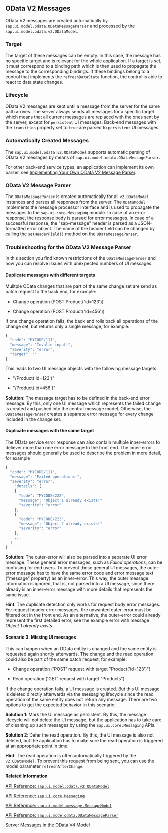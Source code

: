 <!-- loio81c735e69d354de98b0bd139e4bd4e10 -->

## OData V2 Messages

OData V2 messages are created automatically by `sap.ui.model.odata.ODataMessageParser` and processed by the `sap.ui.model.odata.v2.ODataModel`.



### Target

The target of these messages can be empty. In this case, the message has no specific target and is relevant for the whole application. If a target is set, it must correspond to a binding path which is then used to propagate the message to the corresponding bindings. If these bindings belong to a control that implements the `refreshDataState` function, the control is able to react to data state changes.



### Lifecycle

OData V2 messages are kept until a message from the server for the same path arrives. The server always sends all messages for a specific target which means that all current messages are replaced with the ones sent by the server, except for `persistent` UI messages. Back-end messages with the `transition` property set to `true` are parsed to `persistent` UI messages.



<a name="loio81c735e69d354de98b0bd139e4bd4e10__section_ypv_nbj_rhb"/>

### Automatically Created Messages

The `sap.ui.model.odata.v2.ODataModel` supports automatic parsing of OData V2 messages by means of `sap.ui.model.odata.ODataMessageParser`.

For other back-end service types, an application can implement its own parser, see [Implementing Your Own OData V2 Message Parser](implementing-your-own-odata-v2-message-parser-2e532e6.md).



<a name="loio81c735e69d354de98b0bd139e4bd4e10__section_ydt_pbj_rhb"/>

### OData V2 Message Parser

The `ODataMessageParser` is created automatically for all `v2.ODataModel` instances and parses all responses from the server. The `ODataModel` implements the message processor interface and is used to propagate the messages to the `sap.ui.core.Messaging` module. In case of an error response, the response body is parsed for error messages. In case of a successful response, the "sap-message" header is parsed as a JSON-formatted error object. The name of the header field can be changed by calling the `setHeaderField()` method on the `ODataMessageParser`.



<a name="loio81c735e69d354de98b0bd139e4bd4e10__section_mzk_rbj_rhb"/>

### Troubleshooting for the OData V2 Message Parser

In this section you find known restrictions of the `ODataMessageParser` and how you can resolve issues with unexpected numbers of UI messages.



#### Duplicate messages with different targets

Mulitple OData changes that are part of the same change set are send as batch request to the back end, for example:

-   Change operation \(POST Product\('id=123'\)\)

-   Change operation \(POST Product\('id=456'\)\)


If one change operation fails, the back end rolls back all operations of the change set, but returns only a single message, for example:

```js
{
  "code": "MYCODE/111",
  "message": "Invalid input!",
  "severity": "error",
  "target": ""
}
```

This leads to two UI message objects with the following message targets:

-   "/Product\('id=123'\)"

-   "/Product\('id=456'\)"


**Solution**: The message target has to be defined in the back-end error message. By this, only one UI message which represents the failed change is created and pushed into the central message model. Otherwise, the `ODataMessageParser` creates a separate error message for every change included in the change set.



#### Duplicate messages with the same target

The OData service error response can also contain multiple inner-errors to deliever more than one error message to the front end. The inner-error messages should generally be used to describe the problem in more detail, for example

```js
{
  "code": "MYCODE/111",
  "message": "Failed operations!",
  "severity": "error",
    "details": [
    {
      "code": "MYCODE/222",
      "message": "Object 1 already exists!"
      "severity": "error"
    },
    {
      "code": "MYCODE/222",
      "message": "Object 2 already exists!"
      "severity": "error"
    },
    ...
  ]
}
```

**Solution**: The outer-error will also be parsed into a separate UI error message. These general error messages, such as *Failed operations*, can be confusing for end users. To prevent these general UI messages, the outer-error message has to have the same error code and error message text \("message" property\) as an inner-error. This way, the outer message information is ignored, that is, not parsed into a UI message, since there already is an inner-error message with more details that represents the same issue.

**Hint**: The duplicate detection only works for request body error messages. For request header error messages, the unwanted outer-error must be filtered out in the front end. As an alternative, the outer-error could already represent the first detailed error, see the example error with message *Object 1 already exists*.



#### Scenario 3: Missing UI messages

This can happen when an OData entity is changed and the same entity is requested again shortly afterwards. The change and the read operation could also be part of the same batch request, for example:

-   Change operation \('POST' request with target "Product\('id=123'\)"\)

-   Read operation \('GET' request with target "Products"\)


If the change operation fails, a UI message is created. But this UI message is deleted directly afterwards via the messaging lifecycle since the read operation of the same entity does not return any message. There are two options to get the expected behavior in this scenario:

**Solution 1**: Mark the UI message as persistent. By this, the message lifecycle will not delete the UI message, but the application has to take care of cleaning up such messages by using the `sap.ui.core.Messaging` APIs.

**Solution 2**: Defer the read operation. By this, the UI message is also not deleted, but the application has to make sure the read operation is triggered at an appropriate point in time.

**Hint**: The read operation is often automatically triggered by the `v2.ODataModel`. To prevent this request from being sent, you can use the model parameter `refreshAfterChange`.

**Related Information**  


[API Reference: `sap.ui.model.odata.v2.ODataModel`](https://ui5.sap.com/#/api/sap.ui.model.odata.v2.ODataModel)

[API Reference: `sap.ui.core.Messaging`](https://ui5.sap.com/#/api/module:sap/ui/core/Messaging)

[API Reference: `sap.ui.model.message.MessageModel`](https://ui5.sap.com/#/api/sap.ui.model.message.MessageModel)

[API Reference: `sap.ui.mode.odata.ODataMessageParser`](https://ui5.sap.com/#/api/sap.ui.model.odata.ODataMessageParser)

[Server Messages in the OData V4 Model](server-messages-in-the-odata-v4-model-fbe1cb5.md "The OData V4 model supports server messages sent via an OData V4 service.")

